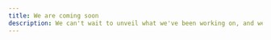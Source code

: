 ```yaml
---
title: We are coming soon
description: We can't wait to unveil what we've been working on, and we appreciate your patience. Thanks for being a part of our journey!
---
```


